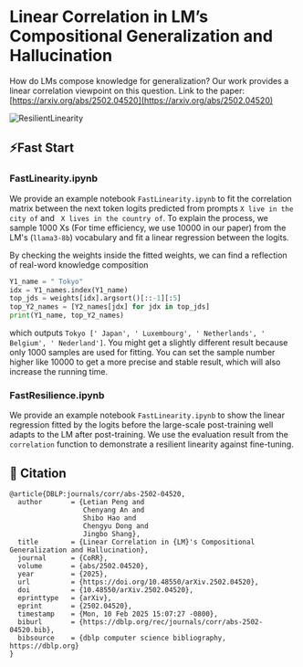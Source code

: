 # Linear Correlation in LM’s Compositional Generalization and Hallucination

How do LMs compose knowledge for generalization? Our work provides a linear correlation viewpoint on this question. Link to the paper: [https://arxiv.org/abs/2502.04520](https://arxiv.org/abs/2502.04520)

![ResilientLinearity](https://github.com/user-attachments/assets/ca222d8a-842f-48cc-8c43-59ca9777c009)

## ⚡Fast Start

### FastLinearity.ipynb

We provide an example notebook ```FastLinearity.ipynb``` to fit the correlation matrix between the next token logits predicted from prompts ```X live in the city of``` and ``` X lives in the country of```. To explain the process, we sample 1000 Xs (For time efficiency, we use 10000 in our paper) from the LM's (```llama3-8b```) vocabulary and fit a linear regression between the logits.

By checking the weights inside the fitted weights, we can find a reflection of real-word knowledge composition

```python
Y1_name = " Tokyo"
idx = Y1_names.index(Y1_name)
top_jds = weights[idx].argsort()[::-1][:5]
top_Y2_names = [Y2_names[jdx] for jdx in top_jds]
print(Y1_name, top_Y2_names)
```

which outputs ```Tokyo [' Japan', ' Luxembourg', ' Netherlands', ' Belgium', ' Nederland']```. You might get a slightly different result because only 1000 samples are used for fitting. You can set the sample number higher like 10000 to get a more precise and stable result, which will also increase the running time.

### FastResilience.ipynb

We provide an example notebook ```FastLinearity.ipynb``` to show the linear regression fitted by the logits before the large-scale post-training well adapts to the LM after post-training. We use the evaluation result from the ```correlation``` function to demonstrate a resilient linearity against fine-tuning.


## 🐾 Citation

```
@article{DBLP:journals/corr/abs-2502-04520,
  author       = {Letian Peng and
                  Chenyang An and
                  Shibo Hao and
                  Chengyu Dong and
                  Jingbo Shang},
  title        = {Linear Correlation in {LM}'s Compositional Generalization and Hallucination},
  journal      = {CoRR},
  volume       = {abs/2502.04520},
  year         = {2025},
  url          = {https://doi.org/10.48550/arXiv.2502.04520},
  doi          = {10.48550/arXiv.2502.04520},
  eprinttype   = {arXiv},
  eprint       = {2502.04520},
  timestamp    = {Mon, 10 Feb 2025 15:07:27 -0800},
  biburl       = {https://dblp.org/rec/journals/corr/abs-2502-04520.bib},
  bibsource    = {dblp computer science bibliography, https://dblp.org}
}
```

